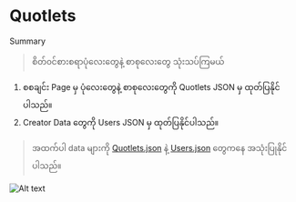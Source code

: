 ﻿# Quotlets

Summary
> စိတ်၀င်စားစရာပုံလေးတွေနဲ့ စာစုလေးတွေ သုံးသပ်ကြမယ်

1. စစချင်း Page မှ ပုံလေးတွေနဲ့ စာစုလေးတွေကို Quotlets JSON မှ ထုတ်ပြနိုင်ပါသည်။
2. Creator Data တွေကို Users JSON မှ ထုတ်ပြနိုင်ပါသည်။ 

> အထက်ပါ data များကို [Quotlets.json](https://github.com/sannlynnhtun-coding/Quotlets/blob/main/Quotlets.json) နဲ့ [Users.json](https://github.com/sannlynnhtun-coding/Quotlets/blob/main/Users.json) တွေကနေ အသုံးပြုနိုင်ပါသည်။


![Alt text](https://raw.githubusercontent.com/sannlynnhtun-coding/Quotlets/main/QuotletsMindMap.png)